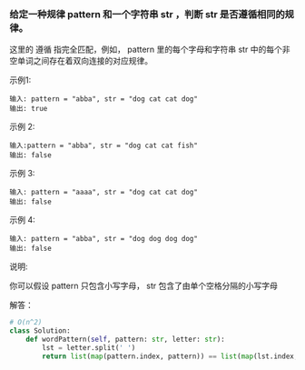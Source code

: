 ### 给定一种规律 pattern 和一个字符串 str ，判断 str 是否遵循相同的规律。

这里的 遵循 指完全匹配，例如， pattern 里的每个字母和字符串 str 中的每个非空单词之间存在着双向连接的对应规律。

示例1:

    输入: pattern = "abba", str = "dog cat cat dog"
    输出: true
示例 2:

    输入:pattern = "abba", str = "dog cat cat fish"
    输出: false
示例 3:

    输入: pattern = "aaaa", str = "dog cat cat dog"
    输出: false
示例 4:

    输入: pattern = "abba", str = "dog dog dog dog"
    输出: false
说明:

你可以假设 pattern 只包含小写字母， str 包含了由单个空格分隔的小写字母

解答：

```python
# O(n^2)
class Solution:
    def wordPattern(self, pattern: str, letter: str):
        lst = letter.split(' ')
        return list(map(pattern.index, pattern)) == list(map(lst.index, lst))

```